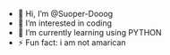 - 👋 Hi, I’m @Suoper-Dooog
- 👀 I’m interested in coding
- 🌱 I’m currently learning using PYTHON
- ⚡ Fun fact: i am not amarican
